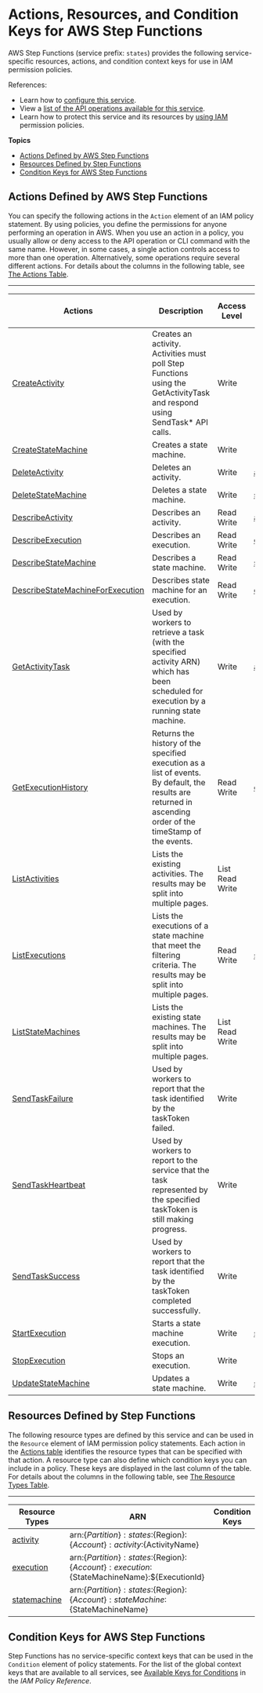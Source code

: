 # Actions, Resources, and Condition Keys for AWS Step Functions<a name="list_awsstepfunctions"></a>

AWS Step Functions \(service prefix: `states`\) provides the following service\-specific resources, actions, and condition context keys for use in IAM permission policies\.

References:
+ Learn how to [configure this service](http://docs.aws.amazon.com/step-functions/latest/dg/)\.
+ View a [list of the API operations available for this service](http://docs.aws.amazon.com/step-functions/latest/apireference/)\.
+ Learn how to protect this service and its resources by [using IAM](http://docs.aws.amazon.com/step-functions/latest/dg/procedure-create-iam-role.html) permission policies\.

**Topics**
+ [Actions Defined by AWS Step Functions](#awsstepfunctions-actions-as-permissions)
+ [Resources Defined by Step Functions](#awsstepfunctions-resources-for-iam-policies)
+ [Condition Keys for AWS Step Functions](#awsstepfunctions-policy-keys)

## Actions Defined by AWS Step Functions<a name="awsstepfunctions-actions-as-permissions"></a>

You can specify the following actions in the `Action` element of an IAM policy statement\. By using policies, you define the permissions for anyone performing an operation in AWS\. When you use an action in a policy, you usually allow or deny access to the API operation or CLI command with the same name\. However, in some cases, a single action controls access to more than one operation\. Alternatively, some operations require several different actions\. For details about the columns in the following table, see [The Actions Table](reference_policies_actions-resources-contextkeys.md#actions_table)\.


****  

| Actions | Description | Access Level | Resource Types \(\*required\) | Condition Keys | Dependent Actions | 
| --- | --- | --- | --- | --- | --- | 
| [CreateActivity](http://docs.aws.amazon.com/step-functions/latest/apireference/API_CreateActivity.html) | Creates an activity\. Activities must poll Step Functions using the GetActivityTask and respond using SendTask\* API calls\. | Write  |  |  |  | 
| [CreateStateMachine](http://docs.aws.amazon.com/step-functions/latest/apireference/API_CreateStateMachine.html) | Creates a state machine\. | Write  |  |  |  | 
| [DeleteActivity](http://docs.aws.amazon.com/step-functions/latest/apireference/API_DeleteActivity.html) | Deletes an activity\. | Write  | [activity\*](#awsstepfunctions-activity)  |  |  | 
| [DeleteStateMachine](http://docs.aws.amazon.com/step-functions/latest/apireference/API_DeleteStateMachine.html) | Deletes a state machine\. | Write  | [statemachine\*](#awsstepfunctions-statemachine)  |  |  | 
| [DescribeActivity](http://docs.aws.amazon.com/step-functions/latest/apireference/API_DescribeActivity.html) | Describes an activity\. | Read Write  | [activity\*](#awsstepfunctions-activity)  |  |  | 
| [DescribeExecution](http://docs.aws.amazon.com/step-functions/latest/apireference/API_DescribeExecution.html) | Describes an execution\. | Read Write  | [execution\*](#awsstepfunctions-execution)  |  |  | 
| [DescribeStateMachine](http://docs.aws.amazon.com/step-functions/latest/apireference/API_DescribeStateMachine.html) | Describes a state machine\. | Read Write  | [statemachine\*](#awsstepfunctions-statemachine)  |  |  | 
| [DescribeStateMachineForExecution](http://docs.aws.amazon.com/step-functions/latest/apireference/API_DescribeStateMachineForExecution.html) | Describes state machine for an execution\. | Read Write  | [execution\*](#awsstepfunctions-execution)  |  |  | 
| [GetActivityTask](http://docs.aws.amazon.com/step-functions/latest/apireference/API_GetActivityTask.html) | Used by workers to retrieve a task \(with the specified activity ARN\) which has been scheduled for execution by a running state machine\. | Write  | [activity\*](#awsstepfunctions-activity)  |  |  | 
| [GetExecutionHistory](http://docs.aws.amazon.com/step-functions/latest/apireference/API_GetExecutionHistory.html) | Returns the history of the specified execution as a list of events\. By default, the results are returned in ascending order of the timeStamp of the events\. | Read Write  | [execution\*](#awsstepfunctions-execution)  |  |  | 
| [ListActivities](http://docs.aws.amazon.com/step-functions/latest/apireference/API_ListActivities.html) | Lists the existing activities\. The results may be split into multiple pages\. | List Read Write  |  |  |  | 
| [ListExecutions](http://docs.aws.amazon.com/step-functions/latest/apireference/API_ListExecutions.html) | Lists the executions of a state machine that meet the filtering criteria\. The results may be split into multiple pages\. | Read Write  | [statemachine\*](#awsstepfunctions-statemachine)  |  |  | 
| [ListStateMachines](http://docs.aws.amazon.com/step-functions/latest/apireference/API_ListStateMachines.html) | Lists the existing state machines\. The results may be split into multiple pages\. | List Read Write  |  |  |  | 
| [SendTaskFailure](http://docs.aws.amazon.com/step-functions/latest/apireference/API_SendTaskFailure.html) | Used by workers to report that the task identified by the taskToken failed\. | Write  |  |  |  | 
| [SendTaskHeartbeat](http://docs.aws.amazon.com/step-functions/latest/apireference/API_SendTaskHeartbeat.html) | Used by workers to report to the service that the task represented by the specified taskToken is still making progress\. | Write  |  |  |  | 
| [SendTaskSuccess](http://docs.aws.amazon.com/step-functions/latest/apireference/API_SendTaskSuccess.html) | Used by workers to report that the task identified by the taskToken completed successfully\. | Write  |  |  |  | 
| [StartExecution](http://docs.aws.amazon.com/step-functions/latest/apireference/API_StartExecution.html) | Starts a state machine execution\. | Write  | [statemachine\*](#awsstepfunctions-statemachine)  |  |  | 
| [StopExecution](http://docs.aws.amazon.com/step-functions/latest/apireference/API_StopExecution.html) | Stops an execution\. | Write  |  |  |  | 
| [UpdateStateMachine](http://docs.aws.amazon.com/step-functions/latest/apireference/API_UpdateStateMachine.html) | Updates a state machine\. | Write  | [statemachine\*](#awsstepfunctions-statemachine)  |  |  | 

## Resources Defined by Step Functions<a name="awsstepfunctions-resources-for-iam-policies"></a>

The following resource types are defined by this service and can be used in the `Resource` element of IAM permission policy statements\. Each action in the [Actions table](#awsstepfunctions-actions-as-permissions) identifies the resource types that can be specified with that action\. A resource type can also define which condition keys you can include in a policy\. These keys are displayed in the last column of the table\. For details about the columns in the following table, see [The Resource Types Table](reference_policies_actions-resources-contextkeys.md#resources_table)\.


****  

| Resource Types | ARN | Condition Keys | 
| --- | --- | --- | 
| [activity](http://docs.aws.amazon.com/step-functions/latest/dg/concepts-activities.html) | arn:$\{Partition\}:states:$\{Region\}:$\{Account\}:activity:$\{ActivityName\} |  | 
| [execution](http://docs.aws.amazon.com/step-functions/latest/dg/concepts-state-machine-executions.html) | arn:$\{Partition\}:states:$\{Region\}:$\{Account\}:execution:$\{StateMachineName\}:$\{ExecutionId\} |  | 
| [statemachine](http://docs.aws.amazon.com/step-functions/latest/dg/concepts-amazon-states-language.html) | arn:$\{Partition\}:states:$\{Region\}:$\{Account\}:stateMachine:$\{StateMachineName\} |  | 

## Condition Keys for AWS Step Functions<a name="awsstepfunctions-policy-keys"></a>

Step Functions has no service\-specific context keys that can be used in the `Condition` element of policy statements\. For the list of the global context keys that are available to all services, see [Available Keys for Conditions](http://docs.aws.amazon.com/IAM/latest/UserGuide/reference_policies_condition-keys.html#AvailableKeys) in the *IAM Policy Reference*\.